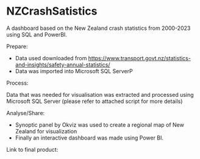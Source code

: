 # NZCrashSatistics
A dashboard based on the New Zealand crash statistics from 2000-2023 using SQL and PowerBI.

Prepare:

- Data used downloaded from https://www.transport.govt.nz/statistics-and-insights/safety-annual-statistics/
- Data was imported into Microsoft SQL ServerP

Process:

Data that was needed for visualisation was extracted and processed using Microsoft SQL Server (please refer to attached script for more details)

Analyse/Share:
- Synoptic panel by Okviz was used to create a regional map of New Zealand for visualization
- Finally an interactive dashboard was made using Power BI. 

Link to final product:
